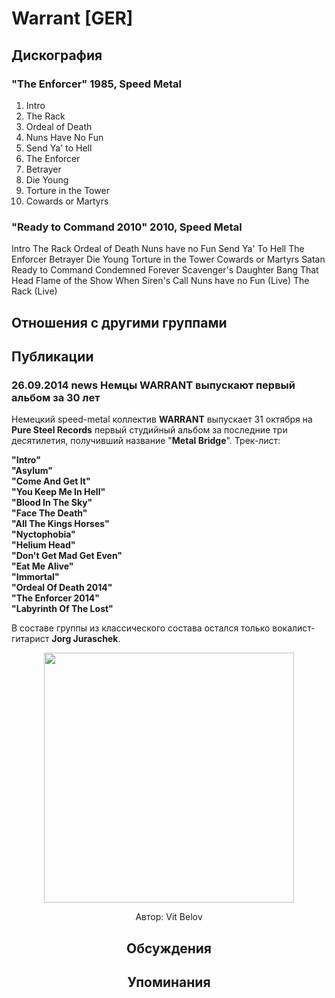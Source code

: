 # Warrant [GER]



## Дискография

### "The Enforcer" 1985, Speed Metal

1.	 Intro	 
2.	 The Rack
3.	 Ordeal of Death
4.	 Nuns Have No Fun
5.	 Send Ya' to Hell
6.	 The Enforcer
7.	 Betrayer
8.	 Die Young
9.	 Torture in the Tower
10.	 Cowards or Martyrs

### "Ready to Command 2010" 2010, Speed Metal

Intro
The Rack
Ordeal of Death
Nuns have no Fun
Send Ya' To Hell
The Enforcer
Betrayer
Die Young
Torture in the Tower
Cowards or Martyrs
Satan
Ready to Command
Condemned Forever
Scavenger's Daughter
Bang That Head
Flame of the Show
When Siren's Call
Nuns have no Fun (Live)
The Rack (Live)


## Отношения с другими группами


## Публикации

### 26.09.2014 news Немцы WARRANT выпускают первый альбом за 30 лет

<P>Немецкий speed-metal коллектив <STRONG>WARRANT</STRONG> выпускает 31 октября на<STRONG> Pure Steel Records</STRONG> первый студийный альбом за последние три десятилетия, получивший название "<STRONG>Metal Bridge</STRONG>".&nbsp;Трек-лист:</P>
<P><STRONG>"Intro"<BR>"Asylum"<BR>"Come And Get It"<BR>"You Keep Me In Hell"<BR>"Blood In The Sky"<BR>"Face The Death"<BR>"All The Kings Horses"<BR>"Nyctophobia"<BR>"Helium Head"<BR>"Don't Get Mad Get Even"<BR>"Eat Me Alive"<BR>"Immortal"<BR>"Ordeal Of Death 2014"<BR>"The Enforcer 2014"<BR>"Labyrinth Of The Lost"</STRONG>&nbsp;</P>
<P>В составе группы из классического состава остался только вокалист-гитарист <STRONG>Jorg Juraschek</STRONG>.</P>
<P><center><IMG border=0 src="/images/news_rus/2014.09/27317.jpg" width=400 height=400></P>
Автор: Vit Belov


## Обсуждения


## Упоминания

